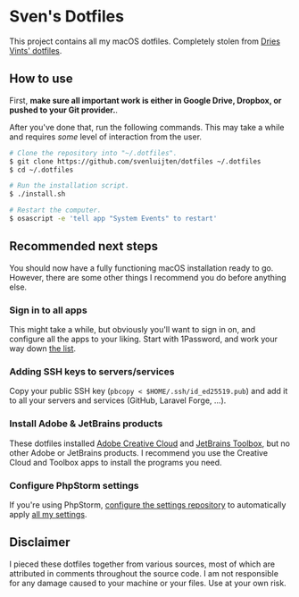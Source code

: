 # Sven's Dotfiles
This project contains all my macOS dotfiles. Completely stolen from [Dries Vints' dotfiles](https://github.com/driesvints/dotfiles).

## How to use
First, **make sure all important work is either in Google Drive, Dropbox, or pushed to your Git provider.**.

After you've done that, run the following commands. This may take a while and requires _some_ level of interaction from the user.

```sh
# Clone the repository into "~/.dotfiles".
$ git clone https://github.com/svenluijten/dotfiles ~/.dotfiles
$ cd ~/.dotfiles

# Run the installation script.
$ ./install.sh

# Restart the computer.
$ osascript -e 'tell app "System Events" to restart'
```

## Recommended next steps
You should now have a fully functioning macOS installation ready to go. However, there are some other things I recommend you
do before anything else.

### Sign in to all apps
This might take a while, but obviously you'll want to sign in on, and configure all the apps to your liking. Start with 1Password, and
work your way down [the list](Brewfile#L28).

### Adding SSH keys to servers/services
Copy your public SSH key (`pbcopy < $HOME/.ssh/id_ed25519.pub`) and add it to all your servers and services (GitHub, Laravel Forge, ...).

### Install Adobe & JetBrains products
These dotfiles installed [Adobe Creative Cloud](https://www.adobe.com/creativecloud.html) and 
[JetBrains Toolbox](https://www.jetbrains.com/toolbox/), but no other Adobe or JetBrains products. I recommend you use the
Creative Cloud and Toolbox apps to install the programs you need.

### Configure PhpStorm settings
If you're using PhpStorm, [configure the settings repository](https://www.jetbrains.com/help/phpstorm/sharing-your-ide-settings.html#settings-repository)
to automatically apply [all my settings](https://github.com/svenluijten/phpstorm-settings).

## Disclaimer
I pieced these dotfiles together from various sources, most of which are attributed in comments throughout the source code. I am not
responsible for any damage caused to your machine or your files. Use at your own risk.
